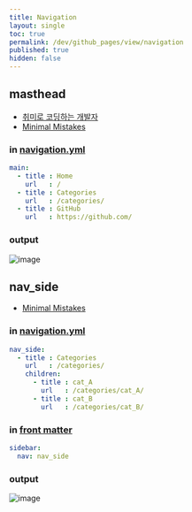 ```yaml
---
title: Navigation
layout: single
toc: true
permalink: /dev/github_pages/view/navigation
published: true
hidden: false
---
```


<head>
  <base target="_blank">
</head>



## masthead

- [취미로 코딩하는 개발자](https://devinlife.com/howto%20github%20pages/blog-menu/)
- [Minimal Mistakes](https://mmistakes.github.io/minimal-mistakes/docs/navigation/#masthead)

### in [navigation.yml](/dev/github_pages/start/setting/navigation_yml)

```yml
main:
  - title : Home
    url   : /
  - title : Categories
    url   : /categories/
  - title : GitHub
    url   : https://github.com/
```

### output

![image](https://user-images.githubusercontent.com/92285528/144616497-f2047057-0f2c-44ee-a410-758426ec4506.png)



## nav_side

- [Minimal Mistakes](https://mmistakes.github.io/minimal-mistakes/docs/layouts/#custom-sidebar-navigation-menu)

### in [navigation.yml](/dev/github_pages/start/setting/navigation_yml)

```yml
nav_side:
  - title : Categories
    url   : /categories/
    children:
      - title : cat_A
        url   : /categories/cat_A/
      - title : cat_B
        url   : /categories/cat_B/
```

### in [front matter](/dev/github_pages/front_matter/scope)

```yml
sidebar:
  nav: nav_side
```

### output

![image](https://user-images.githubusercontent.com/92285528/144617063-faa1be73-4315-47e6-b43d-e2092bf4ae1f.png)
